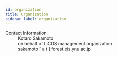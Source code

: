 ```yaml
---
id: organization
title: Organization
sidebar_label: organization
---
```

<dl>
    <dt>Contact Information</dt>
    <dd>Kotaro Sakamoto</dd>
    <dd>on behalf of LiCOS management organization</dd>
    <dd>sakamoto [ a t ] forest.eis.ynu.ac.jp</dd>
</dl>